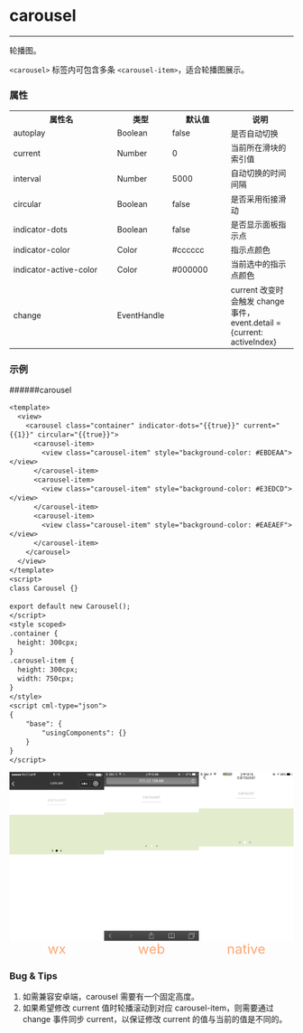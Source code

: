 # carousel

---

轮播图。

`<carousel>` 标签内可包含多条 `<carousel-item>`，适合轮播图展示。

### 属性

<table>
  <tr>
    <th width="170px">属性名</th>
    <th>类型</th>
    <th width="90px">默认值</th>
    <th>说明</th>
  </tr>
  <tr>
    <td>autoplay</td>
    <td>Boolean</td>
    <td>false</td>
    <td>是否自动切换</td>
  </tr>
  <tr>
    <td>current</td>
    <td>Number</td>
    <td>0</td>
    <td>当前所在滑块的索引值</td>
  </tr>
  <tr>
    <td>interval</td>
    <td>Number</td>
    <td>5000</td>
    <td>自动切换的时间间隔</td>
  </tr>
  <tr>
    <td>circular</td>
    <td>Boolean</td>
    <td>false</td>
    <td>是否采用衔接滑动</td>
  </tr>
  <tr>
    <td>indicator-dots</td>
    <td>Boolean</td>
    <td>false</td>
    <td>是否显示面板指示点</td>
  </tr>
  <tr>
    <td>indicator-color</td>
    <td>Color</td>
    <td>#cccccc</td>
    <td>指示点颜色</td>
  </tr>
  <tr>
    <td>indicator-active-color</td>
    <td>Color</td>
    <td>#000000</td>
    <td>当前选中的指示点颜色</td>
  </tr>
  <tr>
    <td>change</td>
    <td>EventHandle</td>
    <td></td>
    <td>current 改变时会触发 change 事件，event.detail = {current: activeIndex}</td>
  </tr>
</table>

### 示例

######carousel

```vue
<template>
  <view>
    <carousel class="container" indicator-dots="{{true}}" current="{{1}}" circular="{{true}}">
      <carousel-item>
        <view class="carousel-item" style="background-color: #EBDEAA"></view>
      </carousel-item>
      <carousel-item>
        <view class="carousel-item" style="background-color: #E3EDCD"></view>
      </carousel-item>
      <carousel-item>
        <view class="carousel-item" style="background-color: #EAEAEF"></view>
      </carousel-item>
    </carousel>
  </view>
</template>
<script>
class Carousel {}

export default new Carousel();
</script>
<style scoped>
.container {
  height: 300cpx;
}
.carousel-item {
  height: 300cpx;
  width: 750cpx;
}
</style>
<script cml-type="json">
{
    "base": {
        "usingComponents": {}
    }
}
</script>
```

<div style="display: flex;flex-direction: row;justify-content: space-around; align-items: flex-end;">
  <div style="display: flex;flex-direction: column;align-items: center;">
    <img src="../images/carousel_wx.png" width="200px" height="100%" />
    <text style="color: #fda775;font-size: 24px;">wx</text>
  </div>
  <div style="display: flex;flex-direction: column;align-items: center;">
    <img src="../images/carousel_web.png" width="200px" height="100%"/>
    <text style="color: #fda775;font-size: 24px;">web</text>
  </div>
  <div style="display: flex;flex-direction: column;align-items: center;">
    <img src="../images/carousel_weex.png" width="200px" height="100%"/>
    <text style="color: #fda775;font-size: 24px;">native</text>
  </div>
</div>

### Bug & Tips

1. 如需兼容安卓端，carousel 需要有一个固定高度。
2. 如果希望修改 current 值时轮播滚动到对应 carousel-item，则需要通过 change 事件同步 current，以保证修改 current 的值与当前的值是不同的。
